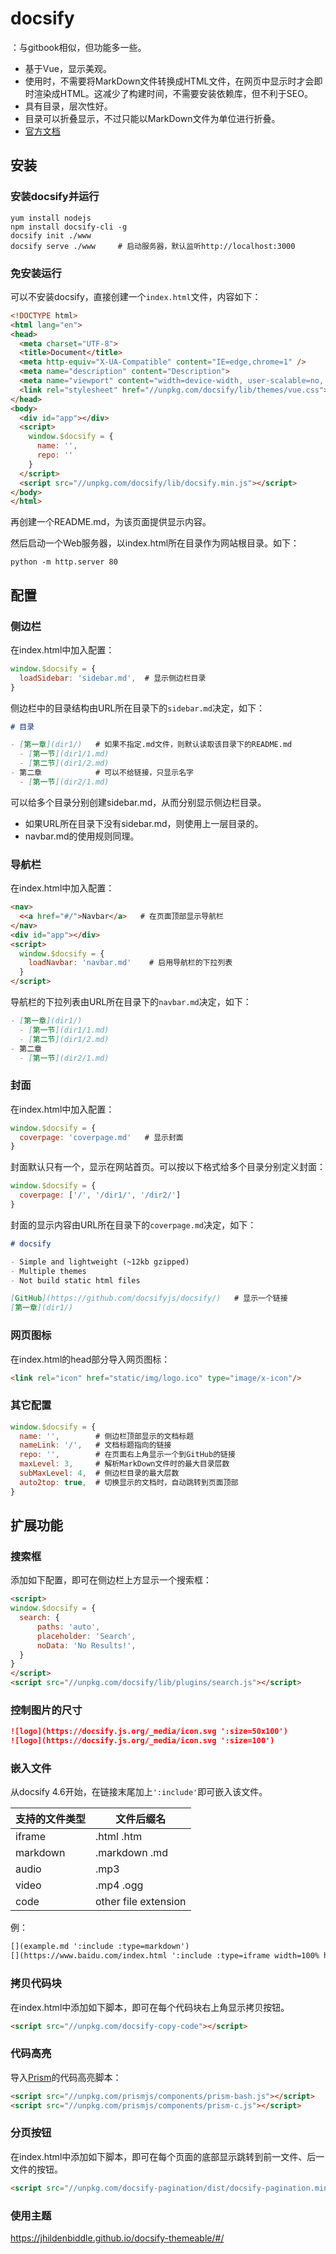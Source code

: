 # docsify

：与gitbook相似，但功能多一些。
- 基于Vue，显示美观。
- 使用时，不需要将MarkDown文件转换成HTML文件，在网页中显示时才会即时渲染成HTML。这减少了构建时间，不需要安装依赖库，但不利于SEO。
- 具有目录，层次性好。
- 目录可以折叠显示，不过只能以MarkDown文件为单位进行折叠。
- [官方文档](https://docsify.js.org/#/zh-cn/)

## 安装

### 安装docsify并运行

```shell
yum install nodejs
npm install docsify-cli -g
docsify init ./www
docsify serve ./www     # 启动服务器，默认监听http://localhost:3000
```

### 免安装运行

可以不安装docsify，直接创建一个`index.html`文件，内容如下：

```html
<!DOCTYPE html>
<html lang="en">
<head>
  <meta charset="UTF-8">
  <title>Document</title>
  <meta http-equiv="X-UA-Compatible" content="IE=edge,chrome=1" />
  <meta name="description" content="Description">
  <meta name="viewport" content="width=device-width, user-scalable=no, initial-scale=1.0, maximum-scale=1.0, minimum-scale=1.0">
  <link rel="stylesheet" href="//unpkg.com/docsify/lib/themes/vue.css">
</head>
<body>
  <div id="app"></div>
  <script>
    window.$docsify = {
      name: '',
      repo: ''
    }
  </script>
  <script src="//unpkg.com/docsify/lib/docsify.min.js"></script>
</body>
</html>
```

再创建一个README.md，为该页面提供显示内容。

然后启动一个Web服务器，以index.html所在目录作为网站根目录。如下：

    python -m http.server 80

## 配置

### 侧边栏

在index.html中加入配置：

```js
window.$docsify = {
  loadSidebar: 'sidebar.md',  # 显示侧边栏目录
}
```

侧边栏中的目录结构由URL所在目录下的`sidebar.md`决定，如下：

```markdown
# 目录

- [第一章](dir1/)   # 如果不指定.md文件，则默认读取该目录下的README.md
  - [第一节](dir1/1.md)
  - [第二节](dir1/2.md)
- 第二章            # 可以不给链接，只显示名字
  - [第一节](dir2/1.md)
```

可以给多个目录分别创建sidebar.md，从而分别显示侧边栏目录。
- 如果URL所在目录下没有sidebar.md，则使用上一层目录的。
- navbar.md的使用规则同理。

### 导航栏

在index.html中加入配置：

```html
<nav>
  <<a href="#/">Navbar</a>   # 在页面顶部显示导航栏
</nav>
<div id="app"></div>
<script>
  window.$docsify = {
    loadNavbar: 'navbar.md'    # 启用导航栏的下拉列表
  }
</script>
```

导航栏的下拉列表由URL所在目录下的`navbar.md`决定，如下：

```markdown
- [第一章](dir1/)
  - [第一节](dir1/1.md)
  - [第二节](dir1/2.md)
- 第二章
  - [第一节](dir2/1.md)
```

### 封面

在index.html中加入配置：

```js
window.$docsify = {
  coverpage: 'coverpage.md'   # 显示封面
}
```

封面默认只有一个，显示在网站首页。可以按以下格式给多个目录分别定义封面：

```js
window.$docsify = {
  coverpage: ['/', '/dir1/', '/dir2/']
}
```

封面的显示内容由URL所在目录下的`coverpage.md`决定，如下：

```markdown
# docsify

- Simple and lightweight (~12kb gzipped)
- Multiple themes
- Not build static html files

[GitHub](https://github.com/docsifyjs/docsify/)   # 显示一个链接
[第一章](dir1/)
```

### 网页图标

在index.html的head部分导入网页图标：

```html
<link rel="icon" href="static/img/logo.ico" type="image/x-icon"/>
```

### 其它配置

```js
window.$docsify = {
  name: '',        # 侧边栏顶部显示的文档标题
  nameLink: '/',   # 文档标题指向的链接
  repo: '',        # 在页面右上角显示一个到GitHub的链接
  maxLevel: 3,     # 解析MarkDown文件时的最大目录层数
  subMaxLevel: 4,  # 侧边栏目录的最大层数
  auto2top: true,  # 切换显示的文档时，自动跳转到页面顶部
}
```

## 扩展功能

### 搜索框

添加如下配置，即可在侧边栏上方显示一个搜索框：

```html
<script>
window.$docsify = {
  search: {
      paths: 'auto',
      placeholder: 'Search',
      noData: 'No Results!',
  }
}
</script>
<script src="//unpkg.com/docsify/lib/plugins/search.js"></script>
```

### 控制图片的尺寸

```markdown
![logo](https://docsify.js.org/_media/icon.svg ':size=50x100')
![logo](https://docsify.js.org/_media/icon.svg ':size=100')
```

### 嵌入文件

从docsify 4.6开始，在链接末尾加上`':include'`即可嵌入该文件。

支持的文件类型|文件后缀名
-|-
iframe  |.html .htm
markdown|.markdown .md
audio   |.mp3
video   |.mp4 .ogg
code    |other file extension

例：

```markdown
[](example.md ':include :type=markdown')
[](https://www.baidu.com/index.html ':include :type=iframe width=100% height=400px')
```

### 拷贝代码块

在index.html中添加如下脚本，即可在每个代码块右上角显示拷贝按钮。

```markdown
<script src="//unpkg.com/docsify-copy-code"></script>
```

### 代码高亮

导入[Prism](https://prismjs.com/)的代码高亮脚本：

```html
<script src="//unpkg.com/prismjs/components/prism-bash.js"></script>
<script src="//unpkg.com/prismjs/components/prism-c.js"></script>
```

### 分页按钮

在index.html中添加如下脚本，即可在每个页面的底部显示跳转到前一文件、后一文件的按钮。

```markdown
<script src="//unpkg.com/docsify-pagination/dist/docsify-pagination.min.js"></script>
```

### 使用主题

<https://jhildenbiddle.github.io/docsify-themeable/#/>
